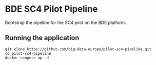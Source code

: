 # BDE SC4 Pilot Pipeline

Bootstrap the pipeline for the SC4 pilot on the BDE platform.

## Running the application
```
git clone https://github.com/big-data-europe/pilot-sc4-pipeline.git
cd pilot-sc4-pipeline
docker-compose up -d
```
